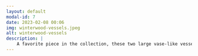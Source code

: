```yaml
---
layout: default
modal-id: 7
date: 2023-02-08 00:06
img: winterwood-vessels.jpeg
alt: winterwood-vessels
description: |
    A favorite piece in the collection, these two large vase-like vessels perfectly encapsulate the vivid contrasts of winter's chill with the earth's textured warmth. Adorned with captivating tones and textures, they stand as a testament to the beauty of natural landscapes, inviting a sense of calm and grounded elegance into any space.
---
```


